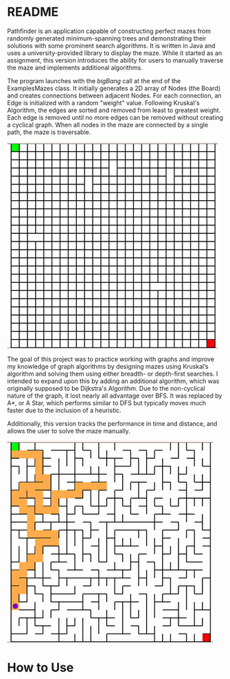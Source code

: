 # README
Pathfinder is an application capable of constructing perfect mazes from randomly generated minimum-spanning trees and demonstrating their solutions with some prominent search algorithms. It is written in Java and uses a university-provided library to display the maze. While it started as an assignment, this version introduces the ability for users to manually traverse the maze and implements additional algorithms.

The program launches with the _bigBang_ call at the end of the ExamplesMazes class. It initially generates a 2D array of Nodes (the Board) and creates connections between adjacent Nodes. For each connection, an Edge is initialized with a random "weight" value. Following Kruskal's Algorithm, the edges are sorted and removed from least to greatest weight. Each edge is removed until no more edges can be removed without creating a cyclical graph. When all nodes in the maze are connected by a single path, the maze is traversable.

![Maze Generation with Kruskal's Algorithm](https://github.com/omathay/pathfinder/blob/8b94a435cc961a146514fb673643eb638f1f92f3/maze%20generation%20(kruskals).gif)


The goal of this project was to practice working with graphs and improve my knowledge of graph algorithms by designing mazes using Kruskal’s algorithm and solving them using either breadth- or depth-first searches. I intended to expand upon this by adding an additional algorithm, which was originally supposed to be Dijkstra's Algorithm. Due to the non-cyclical nature of the graph, it lost nearly all advantage over BFS. It was replaced by A*, or A Star, which performs similar to DFS but typically moves much faster due to the inclusion of a heuristic.

Additionally, this version tracks the performance in time and distance, and allows the user to solve the maze manually.

![Manual Traversal](https://github.com/omathay/pathfinder/blob/88e7be386e4c41ea2a403ae24c7d1249dd3783e1/manual%20traversal.gif)


# How to Use

